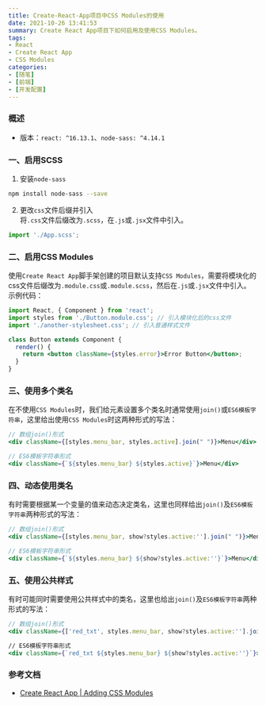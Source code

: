 ```yaml
---
title: Create-React-App项目中CSS Modules的使用
date: 2021-10-26 13:41:53
summary: Create React App项目下如何启用及使用CSS Modules。
tags:
- React
- Create React App
- CSS Modules
categories:
- [随笔]
- [前端]
- [开发配置]
---
```


### 概述
- 版本：`react: ^16.13.1`、`node-sass: ^4.14.1`

### 一、启用SCSS
1. 安装`node-sass`

``` bash
npm install node-sass --save
```
2. 更改`css`文件后缀并引入  
将`.css`文件后缀改为`.scss`，在`.js`或`.jsx`文件中引入。

``` js
import './App.scss';
```
### 二、启用CSS Modules
使用`Create React App`脚手架创建的项目默认支持`CSS Modules`，需要将模块化的css文件后缀改为`.module.css`或`.module.scss`，然后在`.js`或`.jsx`文件中引入。  
示例代码：
``` jsx
import React, { Component } from 'react';
import styles from './Button.module.css'; // 引入模块化后的css文件
import './another-stylesheet.css'; // 引入普通样式文件

class Button extends Component {
  render() {
    return <button className={styles.error}>Error Button</button>;
  }
}
```
### 三、使用多个类名
在不使用`CSS Modules`时，我们给元素设置多个类名时通常使用`join()`或`ES6模板字符串`，这里给出使用`CSS Modules`时这两种形式的写法：  

``` jsx
// 数组join()形式
<div className={[styles.menu_bar, styles.active].join(" ")}>Menu</div>

// ES6模板字符串形式
<div className={`${styles.menu_bar} ${styles.active}`}>Menu</div>
```

### 四、动态使用类名
有时需要根据某一个变量的值来动态决定类名，这里也同样给出`join()`及`ES6模板字符串`两种形式的写法：

``` jsx
// 数组join()形式
<div className={[styles.menu_bar, show?styles.active:''].join(" ")}>Menu</div>

// ES6模板字符串形式
<div className={`${styles.menu_bar} ${show?styles.active:''}`}>Menu</div>
```
### 五、使用公共样式
有时可能同时需要使用公共样式中的类名，这里也给出`join()`及`ES6模板字符串`两种形式的写法：

``` jsx
// 数组join()形式
<div className={['red_txt', styles.menu_bar, show?styles.active:''].join(" ")}>Menu<div>

// ES6模板字符串形式
<div className={`red_txt ${styles.menu_bar} ${show?styles.active:''}`}>Menu</div>
```


### 参考文档

- [Create React App | Adding CSS Modules](https://create-react-app.dev/docs/adding-a-css-modules-stylesheet)